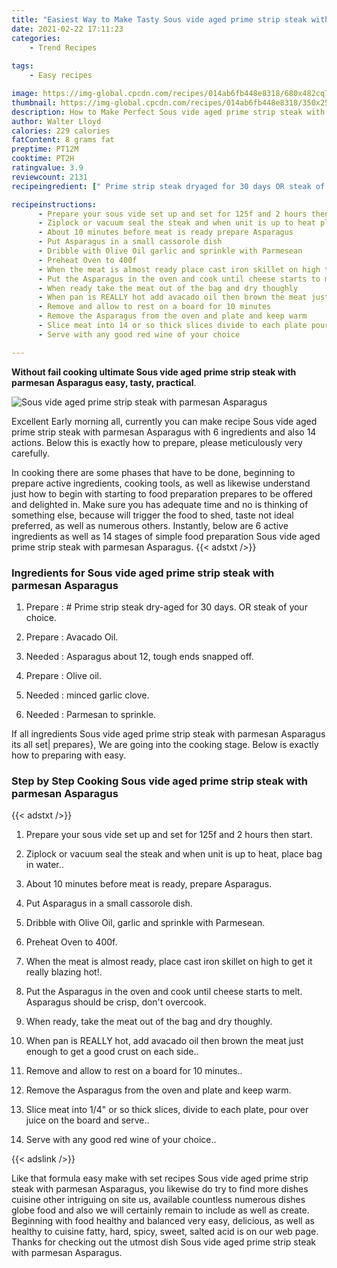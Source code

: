 ```yaml
---
title: "Easiest Way to Make Tasty Sous vide aged prime strip steak with parmesan Asparagus"
date: 2021-02-22 17:11:23
categories:
    - Trend Recipes
    
tags:
    - Easy recipes

image: https://img-global.cpcdn.com/recipes/014ab6fb448e8318/680x482cq70/sous-vide-aged-prime-strip-steak-with-parmesan-asparagus-recipe-main-photo.jpg
thumbnail: https://img-global.cpcdn.com/recipes/014ab6fb448e8318/350x250cq70/sous-vide-aged-prime-strip-steak-with-parmesan-asparagus-recipe-main-photo.jpg
description: How to Make Perfect Sous vide aged prime strip steak with parmesan Asparagus with 6 ingredients and 14 stages of easy cooking.
author: Walter Lloyd
calories: 229 calories
fatContent: 8 grams fat
preptime: PT12M
cooktime: PT2H
ratingvalue: 3.9
reviewcount: 2131
recipeingredient: [" Prime strip steak dryaged for 30 days OR steak of your choice", "Avacado Oil", "Asparagus about 12 tough ends snapped off", "Olive oil", "minced garlic clove", "Parmesan to sprinkle"]

recipeinstructions: 
      - Prepare your sous vide set up and set for 125f and 2 hours then start 
      - Ziplock or vacuum seal the steak and when unit is up to heat place bag in water 
      - About 10 minutes before meat is ready prepare Asparagus 
      - Put Asparagus in a small cassorole dish 
      - Dribble with Olive Oil garlic and sprinkle with Parmesean 
      - Preheat Oven to 400f 
      - When the meat is almost ready place cast iron skillet on high to get it really blazing hot 
      - Put the Asparagus in the oven and cook until cheese starts to melt Asparagus should be crisp dont overcook 
      - When ready take the meat out of the bag and dry thoughly 
      - When pan is REALLY hot add avacado oil then brown the meat just enough to get a good crust on each side 
      - Remove and allow to rest on a board for 10 minutes 
      - Remove the Asparagus from the oven and plate and keep warm 
      - Slice meat into 14 or so thick slices divide to each plate pour over juice on the board and serve 
      - Serve with any good red wine of your choice

---
```




**Without fail cooking ultimate Sous vide aged prime strip steak with parmesan Asparagus easy, tasty, practical**. 


![Sous vide aged prime strip steak with parmesan Asparagus](https://img-global.cpcdn.com/recipes/014ab6fb448e8318/680x482cq70/sous-vide-aged-prime-strip-steak-with-parmesan-asparagus-recipe-main-photo.jpg "Sous vide aged prime strip steak with parmesan Asparagus")




Excellent Early morning all, currently you can make recipe Sous vide aged prime strip steak with parmesan Asparagus with 6 ingredients and also 14 actions. Below this is exactly how to prepare, please meticulously very carefully.

In cooking there are some phases that have to be done, beginning to prepare active ingredients, cooking tools, as well as likewise understand just how to begin with starting to food preparation prepares to be offered and delighted in. Make sure you has adequate time and no is thinking of something else, because will trigger the food to shed, taste not ideal preferred, as well as numerous others. Instantly, below are 6 active ingredients as well as 14 stages of simple food preparation Sous vide aged prime strip steak with parmesan Asparagus.
{{< adstxt />}}

### Ingredients for Sous vide aged prime strip steak with parmesan Asparagus


1. Prepare  : # Prime strip steak dry-aged for 30 days. OR steak of your choice.

1. Prepare  : Avacado Oil.

1. Needed  : Asparagus about 12, tough ends snapped off.

1. Prepare  : Olive oil.

1. Needed  : minced garlic clove.

1. Needed  : Parmesan to sprinkle.



If all ingredients Sous vide aged prime strip steak with parmesan Asparagus its all set| prepares}, We are going into the cooking stage. Below is exactly how to preparing with easy.

### Step by Step Cooking Sous vide aged prime strip steak with parmesan Asparagus

{{< adstxt />}}


1. Prepare your sous vide set up and set for 125f and 2 hours then start.



1. Ziplock or vacuum seal the steak and when unit is up to heat, place bag in water..



1. About 10 minutes before meat is ready, prepare Asparagus.



1. Put Asparagus in a small cassorole dish.



1. Dribble with Olive Oil, garlic and sprinkle with Parmesean.



1. Preheat Oven to 400f.



1. When the meat is almost ready, place cast iron skillet on high to get it really blazing hot!.



1. Put the Asparagus in the oven and cook until cheese starts to melt. Asparagus should be crisp, don&#39;t overcook.



1. When ready, take the meat out of the bag and dry thoughly.



1. When pan is REALLY hot, add avacado oil then brown the meat just enough to get a good crust on each side..



1. Remove and allow to rest on a board for 10 minutes..



1. Remove the Asparagus from the oven and plate and keep warm.



1. Slice meat into 1/4&#34; or so thick slices, divide to each plate, pour over juice on the board and serve..



1. Serve with any good red wine of your choice..





{{< adslink />}}

Like that formula easy make with set recipes Sous vide aged prime strip steak with parmesan Asparagus, you likewise do try to find more dishes cuisine other intriguing on site us, available countless numerous dishes globe food and also we will certainly remain to include as well as create. Beginning with food healthy and balanced very easy, delicious, as well as healthy to cuisine fatty, hard, spicy, sweet, salted acid is on our web page. Thanks for checking out the utmost dish Sous vide aged prime strip steak with parmesan Asparagus.
